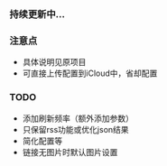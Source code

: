 ### 持续更新中...


### 注意点
- 具体说明见原项目
- 可直接上传配置到iCloud中，省却配置


### TODO
- 添加刷新频率（额外添加参数）
- 只保留rss功能或优化json结果
- 简化配置等
- 链接无图片时默认图片设置
